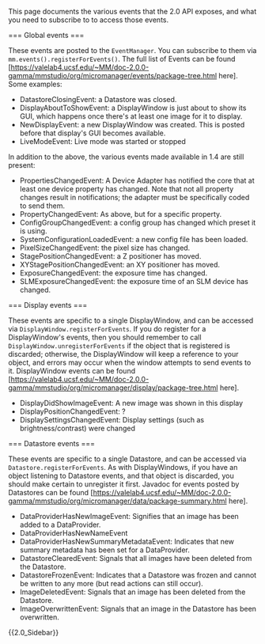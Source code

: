 This page documents the various events that the 2.0 API exposes, and what you need to subscribe to to access those events.

=== Global events ===

These events are posted to the <code>EventManager</code>. You can subscribe to them via <code>mm.events().registerForEvents()</code>. The full list of Events can be found [https://valelab4.ucsf.edu/~MM/doc-2.0.0-gamma/mmstudio/org/micromanager/events/package-tree.html here].  Some examples:

* DatastoreClosingEvent: a Datastore was closed.
* DisplayAboutToShowEvent: a DisplayWindow is just about to show its GUI, which happens once there's at least one image for it to display.
* NewDisplayEvent: a new DisplayWindow was created. This is posted before that display's GUI becomes available.
* LiveModeEvent: Live mode was started or stopped


In addition to the above, the various events made available in 1.4 are still present:

* PropertiesChangedEvent: A Device Adapter has notified the core that at least one device property has changed. Note that not all property changes result in notifications; the adapter must be specifically coded to send them.
* PropertyChangedEvent: As above, but for a specific property.
* ConfigGroupChangedEvent: a config group has changed which preset it is using.
* SystemConfigurationLoadedEvent: a new config file has been loaded.
* PixelSizeChangedEvent: the pixel size has changed.
* StagePositionChangedEvent: a Z positioner has moved.
* XYStagePositionChangedEvent: an XY positioner has moved.
* ExposureChangedEvent: the exposure time has changed.
* SLMExposureChangedEvent: the exposure time of an SLM device has changed.

=== Display events ===

These events are specific to a single DisplayWindow, and can be accessed via <code>DisplayWindow.registerForEvents</code>. If you do register for a DisplayWindow's events, then you should remember to call <code>DisplayWindow.unregisterForEvents</code> if the object that is registered is discarded; otherwise, the DisplayWindow will keep a reference to your object, and errors may occur when the window attempts to send events to it. DisplayWindow events can be found [https://valelab4.ucsf.edu/~MM/doc-2.0.0-gamma/mmstudio/org/micromanager/display/package-tree.html here].

* DisplayDidShowImageEvent: A new image was shown in this display
* DisplayPositionChangedEvent: ?
* DisplaySettingsChangedEvent: Display settings (such as brightness/contrast) were changed

=== Datastore events ===

These events are specific to a single Datastore, and can be accessed via <code>Datastore.registerForEvents</code>. As with DisplayWindows, if you have an object listening to Datastore events, and that object is discarded, you should make certain to unregister it first. Javadoc for events posted by Datastores can be found [https://valelab4.ucsf.edu/~MM/doc-2.0.0-gamma/mmstudio/org/micromanager/data/package-summary.html here].

* DataProviderHasNewImageEvent: Signifies that an image has been added to a DataProvider.
* DataProviderHasNewNameEvent
* DataProviderHasNewSummaryMetadataEvent: Indicates that new summary metadata has been set for a DataProvider.
* DatastoreClearedEvent: Signals that all images have been deleted from the Datastore.
* DatastoreFrozenEvent: Indicates that a Datastore was frozen and cannot be written to any more (but read actions can still occur).
* ImageDeletedEvent: Signals that an image has been deleted from the Datastore.
* ImageOverwrittenEvent: Signals that an image in the Datastore has been overwritten.


{{2.0_Sidebar}}
